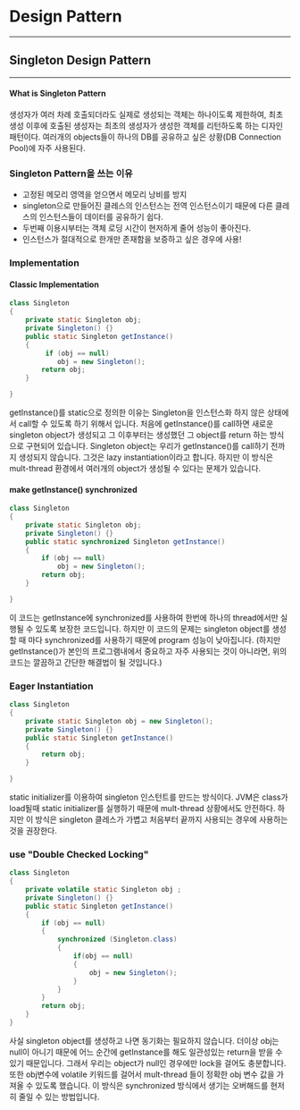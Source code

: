 # Design Pattern
----
## Singleton Design Pattern
---
#### What is Singleton Pattern
생성자가 여러 차례 호출되더라도 실제로 생성되는 객체는 하나이도록 제한하여, 최초 생성 이후에 호출된 생성자는 최초의 생성자가 생성한 객체를 리턴하도록 하는 디자인 패턴이다.
여러개의 objects들이 하나의 DB를 공유하고 싶은 상황(DB Connection Pool)에 자주 사용된다.

### Singleton Pattern을 쓰는 이유
- 고정된 메모리 영역을 얻으면서 메모리 낭비를 방지
- singleton으로 만들어진 클레스의 인스턴스는 전역 인스턴스이기 때문에 다른 클레스의 인스턴스들이 데이터를 공유하기 쉽다.
- 두번째 이용시부터는 객체 로딩 시간이 현저하게 줄어 성능이 좋아진다.
- 인스턴스가 절대적으로 한개만 존재함을 보증하고 싶은 경우에 사용!

### Implementation
#### Classic Implementation
``` Java
class Singleton
{
    private static Singleton obj;
    private Singleton() {}
    public static Singleton getInstance()
    {
         if (obj == null)
            obj = new Singleton();
        return obj;
    }

}
```
getInstance()를 static으로 정의한 이유는 Singleton을 인스턴스화 하지 않은 상태에서 call할 수 있도록 하기 위해서 입니다. 처음에 getInstance()를 call하면 새로운 singleton object가 생성되고 그 이후부터는 생성했던 그 object를 return 하는 방식으로 구현되어 있습니다.  Singleton object는 우리가 getInstance()를 call하기 전까지 생성되지 않습니다. 그것은 lazy instantiation이라고 합니다.
하지만 이 방식은 mult-thread 환경에서 여러개의 object가 생성될 수 있다는 문제가 있습니다.

#### make getInstance() synchronized
``` Java
class Singleton
{
    private static Singleton obj;
    private Singleton() {}
    public static synchronized Singleton getInstance()
    {
        if (obj == null)
            obj = new Singleton();
        return obj;
    }

}
```
이 코드는 getInstance에 synchronized를 사용하여 한번에 하나의 thread에서만 실행될 수 있도록 보장한 코드입니다. 하지만 이 코드의 문제는 singleton object를 생성할 때 마다 synchronized를 사용하기 때문에 program 성능이 낮아집니다. (하지만 getInstance()가 본인의 프로그램내에서 중요하고 자주 사용되는 것이 아니라면, 위의 코드는 깔끔하고 간단한 해결법이 될 것입니다.)


### Eager Instantiation
``` Java
class Singleton
{
    private static Singleton obj = new Singleton();
    private Singleton() {}
    public static Singleton getInstance()
    {
        return obj;
    }

}
```
static initializer를 이용하여 singleton 인스턴트를 만드는 방식이다. JVM은 class가 load될때 static initializer를 실행하기 때문에 mult-thread 상황에서도 안전하다. 하지만 이 방식은 singleton 클레스가 가볍고 처음부터 끝까지 사용되는 경우에 사용하는 것을 권장한다.

### use "Double Checked Locking"
``` Java
class Singleton
{
    private volatile static Singleton obj ;
    private Singleton() {}
    public static Singleton getInstance()
    {
        if (obj == null)
        {
            synchronized (Singleton.class)
            {
                if(obj == null)
                {
                    obj = new Singleton();
                }
            }
        }
        return obj;
    }
}
```
사실 singleton object를 생성하고 나면 동기화는 필요하지 않습니다. 더이상 obj는 null이 아니기 때문에 어느 순간에 getInstance를 해도 일관성있는 return을 받을 수 있기 때문입니다. 그래서 우리는 object가 null인 경우에만 lock을 걸어도 충분합니다. 또한 obj변수에 volatile 키워드를 걸어서 mult-thread 들이 정확한 obj 변수 값을 가져올 수 있도록 했습니다. 이 방식은 synchronized 방식에서 생기는 오버해드를 현저히 줄일 수 있는 방법입니다.
